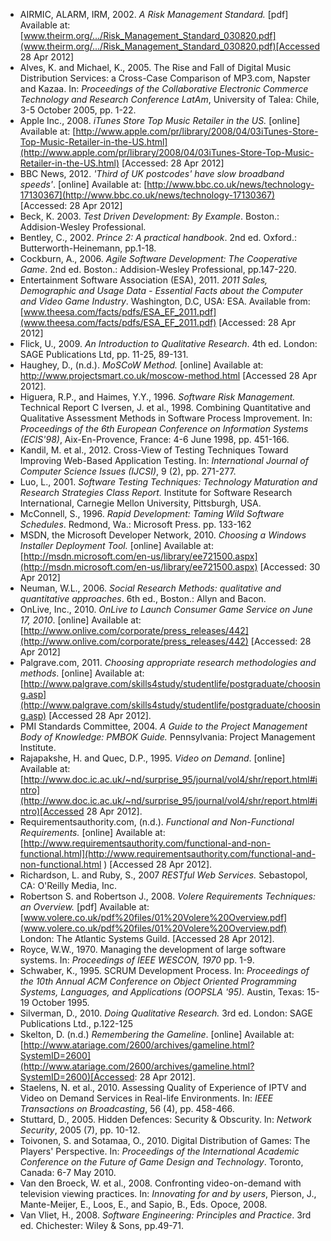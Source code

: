 *	AIRMIC, ALARM, IRM, 2002. *A Risk Management Standard.* [pdf] Available at: [www.theirm.org/.../Risk_Management_Standard_030820.pdf](www.theirm.org/.../Risk_Management_Standard_030820.pdf)[Accessed 28 Apr 2012] 
*	Alves, K. and Michael, K., 2005. The Rise and Fall of Digital Music Distribution Services: a Cross-Case Comparison of MP3.com, Napster and Kazaa. In: *Proceedings of the Collaborative Electronic Commerce Technology and Research Conference LatAm*, University of Talea: Chile, 3-5 October 2005, pp. 1-22.
* Apple Inc., 2008. *iTunes Store Top Music Retailer in the US.* [online] Available at: [http://www.apple.com/pr/library/2008/04/03iTunes-Store-Top-Music-Retailer-in-the-US.html](http://www.apple.com/pr/library/2008/04/03iTunes-Store-Top-Music-Retailer-in-the-US.html) [Accessed: 28 Apr 2012] 
*	BBC News, 2012. *'Third of UK postcodes' have slow broadband speeds'*. [online] Available at: [http://www.bbc.co.uk/news/technology-17130367](http://www.bbc.co.uk/news/technology-17130367) [Accessed: 28 Apr 2012] 
*	Beck, K. 2003. *Test Driven Development: By Example*.  Boston.: Addision-Wesley Professional.
*	Bentley, C., 2002. *Prince 2: A practical handbook*. 2nd ed. Oxford.: Butterworth-Heinemann, pp.1-18.
*	Cockburn, A., 2006. *Agile Software Development: The Cooperative Game*. 2nd ed. Boston.: Addision-Wesley Professional, pp.147-220.
*	Entertainment Software Association (ESA), 2011. *2011 Sales, Demographic and Usage Data - Essential Facts about the Computer and Video Game Industry*. Washington, D.C, USA: ESA. Available from: [www.theesa.com/facts/pdfs/ESA_EF_2011.pdf](www.theesa.com/facts/pdfs/ESA_EF_2011.pdf) [Accessed: 28 Apr 2012] 
*	Flick, U., 2009. *An Introduction to Qualitative Research*. 4th ed. London: SAGE Publications Ltd, pp. 11-25, 89-131.
*	Haughey, D., (n.d.). *MoSCoW Method.* [online] Available at: http://www.projectsmart.co.uk/moscow-method.html [Accessed 28 Apr 2012].
*	Higuera, R.P., and Haimes, Y.Y., 1996. *Software Risk Management.* Technical Report C	Iversen, J. et al., 1998. Combining Quantitative and Qualitative Assessment Methods in Software Process Improvement. In: *Proceedings of the 6th European Conference on Information Systems (ECIS'98)*, Aix-En-Provence, France: 4-6 June 1998, pp. 451-166.
*	Kandil, M. et al., 2012. Cross-View of Testing Techniques Toward Improving Web-Based Application Testing. In: *International Journal of Computer Science Issues (IJCSI)*, 9 (2), pp. 271-277.
*	Luo, L., 2001. *Software Testing Techniques: Technology Maturation and Research Strategies Class Report.* Institute for Software Research International, Carnegie Mellon University, Pittsburgh, USA.
*	McConnell, S., 1996. *Rapid Development: Taming Wild Software Schedules*. Redmond, Wa.: Microsoft Press. pp. 133-162
*	MSDN, the Microsoft Developer Network, 2010. *Choosing a Windows Installer Deployment Tool.* [online] Available at: [http://msdn.microsoft.com/en-us/library/ee721500.aspx](http://msdn.microsoft.com/en-us/library/ee721500.aspx) [Accessed: 30 Apr 2012]
*	Neuman, W.L., 2006. *Social Research Methods: qualitative and quantitative approaches*. 6th ed., Boston.: Allyn and Bacon.
*	OnLive, Inc., 2010. *OnLive to Launch Consumer Game Service on June 17, 2010*. [online] Available at: [http://www.onlive.com/corporate/press_releases/442](http://www.onlive.com/corporate/press_releases/442) [Accessed: 28 Apr 2012] 
*	Palgrave.com, 2011. *Choosing appropriate research methodologies and methods*. [online] Available at: [http://www.palgrave.com/skills4study/studentlife/postgraduate/choosing.asp](http://www.palgrave.com/skills4study/studentlife/postgraduate/choosing.asp) [Accessed 28 Apr 2012].
*	PMI Standards Committee, 2004. *A Guide to the Project Management Body of Knowledge: PMBOK Guide.* Pennsylvania: Project Management Institute.
*	Rajapakshe, H. and Quec, D.P., 1995. *Video on Demand*. [online] Available at: [http://www.doc.ic.ac.uk/~nd/surprise_95/journal/vol4/shr/report.html#intro](http://www.doc.ic.ac.uk/~nd/surprise_95/journal/vol4/shr/report.html#intro)[Accessed 28 Apr 2012].
*	Requirementsauthority.com, (n.d.). *Functional and Non-Functional Requirements.* [online] Available at: [http://www.requirementsauthority.com/functional-and-non-functional.html](http://www.requirementsauthority.com/functional-and-non-functional.html ) [Accessed 28 Apr 2012].
*	Richardson, L. and Ruby, S., 2007 *RESTful Web Services.* Sebastopol, CA: O'Reilly Media, Inc.
*	Robertson S. and Robertson J., 2008. *Volere Requirements Techniques: an Overview.*  [pdf] Available at: [www.volere.co.uk/pdf%20files/01%20Volere%20Overview.pdf](www.volere.co.uk/pdf%20files/01%20Volere%20Overview.pdf) London: The Atlantic Systems Guild. [Accessed 28 Apr 2012].
*	Royce, W.W., 1970. Managing the development of large software systems. In: *Proceedings of IEEE WESCON, 1970* pp. 1-9.
*	Schwaber, K., 1995. SCRUM Development Process. In: *Proceedings of the 10th Annual ACM Conference on Object Oriented Programming Systems, Languages, and Applications (OOPSLA '95).* Austin, Texas: 15-19 October 1995.
*	Silverman, D., 2010. *Doing Qualitative Research.* 3rd ed. London: SAGE Publications Ltd., p.122-125
*	Skelton, D. (n.d.) *Remembering the Gameline*. [online] Available at: [http://www.atariage.com/2600/archives/gameline.html?SystemID=2600](http://www.atariage.com/2600/archives/gameline.html?SystemID=2600)[Accessed: 28 Apr 2012].
*	Staelens, N. et al., 2010. Assessing Quality of Experience of IPTV and Video on Demand Services in Real-life Environments. In: *IEEE Transactions on Broadcasting*, 56 (4), pp. 458-466.
*	Stuttard, D., 2005. Hidden Defences: Security & Obscurity. In: *Network Security*, 2005 (7), pp. 10-12.
*	Toivonen, S. and Sotamaa, O., 2010. Digital Distribution of Games: The Players' Perspective. In: *Proceedings of the International Academic Conference on the Future of Game Design and Technology*. Toronto, Canada: 6-7 May 2010.
*	Van den Broeck, W. et al., 2008. Confronting video-on-demand with television viewing practices. In: *Innovating for and by users*, Pierson, J., Mante-Meijer, E., Loos, E., and Sapio, B., Eds. Opoce, 2008. 
*	Van Vliet, H., 2008. *Software Engineering: Principles and Practice*. 3rd ed. Chichester: Wiley & Sons, pp.49-71.